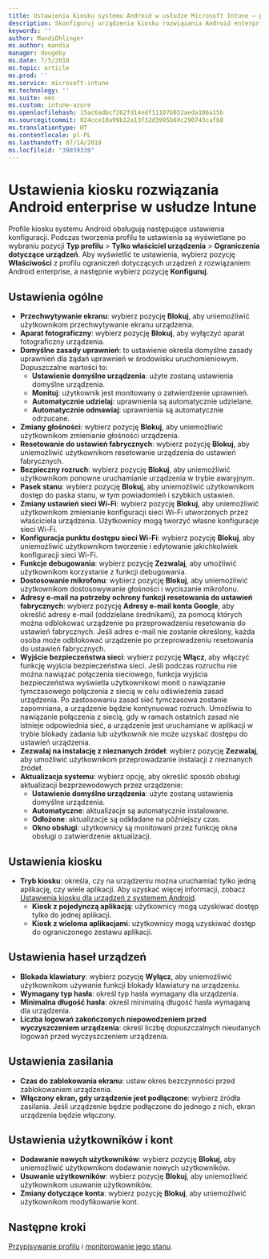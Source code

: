 ```yaml
---
title: Ustawienia kiosku systemu Android w usłudze Microsoft Intune — platforma Azure | Microsoft Docs
description: Skonfiguruj urządzenia kiosku rozwiązania Android enterprise.
keywords: ''
author: MandiOhlinger
ms.author: mandia
manager: dougeby
ms.date: 7/5/2018
ms.topic: article
ms.prod: ''
ms.service: microsoft-intune
ms.technology: ''
ms.suite: ems
ms.custom: intune-azure
ms.openlocfilehash: 15ac6adbcf262fd14edf11107b032aeda106a15b
ms.sourcegitcommit: 024cce10a99b12a13f32d3995b69c290743cafb8
ms.translationtype: HT
ms.contentlocale: pl-PL
ms.lasthandoff: 07/14/2018
ms.locfileid: "39039339"
---
```

# <a name="android-enterprise-kiosk-settings-in-intune"></a>Ustawienia kiosku rozwiązania Android enterprise w usłudze Intune

Profile kiosku systemu Android obsługują następujące ustawienia konfiguracji. Podczas tworzenia profilu te ustawienia są wyświetlane po wybraniu pozycji **Typ profilu** > **Tylko właściciel urządzenia** > **Ograniczenia dotyczące urządzeń**. Aby wyświetlić te ustawienia, wybierz pozycję **Właściwości** z profilu ograniczeń dotyczących urządzeń z rozwiązaniem Android enterprise, a następnie wybierz pozycję **Konfiguruj**.

## <a name="general-settings"></a>Ustawienia ogólne

- **Przechwytywanie ekranu**: wybierz pozycję **Blokuj**, aby uniemożliwić użytkownikom przechwytywanie ekranu urządzenia.
- **Aparat fotograficzny**: wybierz pozycję **Blokuj**, aby wyłączyć aparat fotograficzny urządzenia.
- **Domyślne zasady uprawnień**: to ustawienie określa domyślne zasady uprawnień dla żądań uprawnień w środowisku uruchomieniowym. Dopuszczalne wartości to:
    - **Ustawienie domyślne urządzenia**: użyte zostaną ustawienia domyślne urządzenia.
    - **Monituj**: użytkownik jest monitowany o zatwierdzenie uprawnień.
    - **Automatycznie udzielaj**: uprawnienia są automatycznie udzielane.
    - **Automatycznie odmawiaj**: uprawnienia są automatycznie odrzucane.
- **Zmiany głośności**: wybierz pozycję **Blokuj**, aby uniemożliwić użytkownikom zmienianie głośności urządzenia.
- **Resetowanie do ustawień fabrycznych**: wybierz pozycję **Blokuj**, aby uniemożliwić użytkownikom resetowanie urządzenia do ustawień fabrycznych.
- **Bezpieczny rozruch**: wybierz pozycję **Blokuj**, aby uniemożliwić użytkownikom ponowne uruchamianie urządzenia w trybie awaryjnym.
- **Pasek stanu**: wybierz pozycję **Blokuj**, aby uniemożliwić użytkownikom dostęp do paska stanu, w tym powiadomień i szybkich ustawień.
- **Zmiany ustawień sieci Wi-Fi**: wybierz pozycję **Blokuj**, aby uniemożliwić użytkownikom zmienianie konfiguracji sieci Wi-Fi utworzonych przez właściciela urządzenia. Użytkownicy mogą tworzyć własne konfiguracje sieci Wi-Fi.
- **Konfiguracja punktu dostępu sieci Wi-Fi**: wybierz pozycję **Blokuj**, aby uniemożliwić użytkownikom tworzenie i edytowanie jakichkolwiek konfiguracji sieci Wi-Fi.
- **Funkcje debugowania**: wybierz pozycję **Zezwalaj**, aby umożliwić użytkownikom korzystanie z funkcji debugowania.
- **Dostosowanie mikrofonu**: wybierz pozycję **Blokuj**, aby uniemożliwić użytkownikom dostosowywanie głośności i wyciszanie mikrofonu.
- **Adresy e-mail na potrzeby ochrony funkcji resetowania do ustawień fabrycznych**: wybierz pozycję **Adresy e-mail konta Google**, aby określić adresy e-mail (oddzielane średnikami), za pomocą których można odblokować urządzenie po przeprowadzeniu resetowania do ustawień fabrycznych. Jeśli adres e-mail nie zostanie określony, każda osoba może odblokować urządzenie po przeprowadzeniu resetowania do ustawień fabrycznych.
- **Wyjście bezpieczeństwa sieci**: wybierz pozycję **Włącz**, aby włączyć funkcję wyjścia bezpieczeństwa sieci. Jeśli podczas rozruchu nie można nawiązać połączenia sieciowego, funkcja wyjścia bezpieczeństwa wyświetla użytkownikowi monit o nawiązanie tymczasowego połączenia z siecią w celu odświeżenia zasad urządzenia. Po zastosowaniu zasad sieć tymczasowa zostanie zapomniana, a urządzenie będzie kontynuować rozruch. Umożliwia to nawiązanie połączenia z siecią, gdy w ramach ostatnich zasad nie istnieje odpowiednia sieć, a urządzenie jest uruchamiane w aplikacji w trybie blokady zadania lub użytkownik nie może uzyskać dostępu do ustawień urządzenia.
- **Zezwalaj na instalację z nieznanych źródeł**: wybierz pozycję **Zezwalaj**, aby umożliwić użytkownikom przeprowadzanie instalacji z nieznanych źródeł.
- **Aktualizacja systemu**: wybierz opcję, aby określić sposób obsługi aktualizacji bezprzewodowych przez urządzenie:
    - **Ustawienie domyślne urządzenia**: użyte zostaną ustawienia domyślne urządzenia.
    - **Automatyczne**: aktualizacje są automatycznie instalowane.
    - **Odłożone**: aktualizacje są odkładane na późniejszy czas.
    - **Okno obsługi**: użytkownicy są monitowani przez funkcję okna obsługi o zatwierdzenie aktualizacji.

## <a name="kiosk-settings"></a>Ustawienia kiosku

- **Tryb kiosku**: określa, czy na urządzeniu można uruchamiać tylko jedną aplikację, czy wiele aplikacji. Aby uzyskać więcej informacji, zobacz [Ustawienia kiosku dla urządzeń z systemem Android](android-kiosk-settings.md).
    - **Kiosk z pojedynczą aplikacją**: użytkownicy mogą uzyskiwać dostęp tylko do jednej aplikacji.
    - **Kiosk z wieloma aplikacjami**: użytkownicy mogą uzyskiwać dostęp do ograniczonego zestawu aplikacji.

## <a name="device-password-settings"></a>Ustawienia haseł urządzeń

- **Blokada klawiatury**: wybierz pozycję **Wyłącz**, aby uniemożliwić użytkownikom używanie funkcji blokady klawiatury na urządzeniu.
- **Wymagany typ hasła**: określ typ hasła wymagany dla urządzenia.
- **Minimalna długość hasła**: określ minimalną długość hasła wymaganą dla urządzenia.
- **Liczba logowań zakończonych niepowodzeniem przed wyczyszczeniem urządzenia**: określ liczbę dopuszczalnych nieudanych logowań przed wyczyszczeniem urządzenia.

## <a name="power-settings"></a>Ustawienia zasilania

- **Czas do zablokowania ekranu**: ustaw okres bezczynności przed zablokowaniem urządzenia.
- **Włączony ekran, gdy urządzenie jest podłączone**: wybierz źródła zasilania. Jeśli urządzenie będzie podłączone do jednego z nich, ekran urządzenia będzie włączony.

## <a name="users-and-accounts-settings"></a>Ustawienia użytkowników i kont

- **Dodawanie nowych użytkowników**: wybierz pozycję **Blokuj**, aby uniemożliwić użytkownikom dodawanie nowych użytkowników.
- **Usuwanie użytkowników**: wybierz pozycję **Blokuj**, aby uniemożliwić użytkownikom usuwanie użytkowników.
- **Zmiany dotyczące konta**: wybierz pozycję **Blokuj**, aby uniemożliwić użytkownikom modyfikowanie kont.

## <a name="next-steps"></a>Następne kroki
[Przypisywanie profilu](device-profile-assign.md) i [monitorowanie jego stanu](device-profile-monitor.md).



